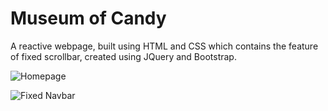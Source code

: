 # Museum of Candy

A reactive webpage, built using HTML and CSS which contains the feature of fixed scrollbar, created using JQuery and Bootstrap.

![Homepage](https://user-images.githubusercontent.com/71378339/187258491-82a1024b-2aa4-40b5-ab12-95606b6b7d46.png)

![Fixed Navbar](https://user-images.githubusercontent.com/71378339/187258461-ecdc8d4a-0d5c-4888-9074-2e86f9ec2e05.png)

